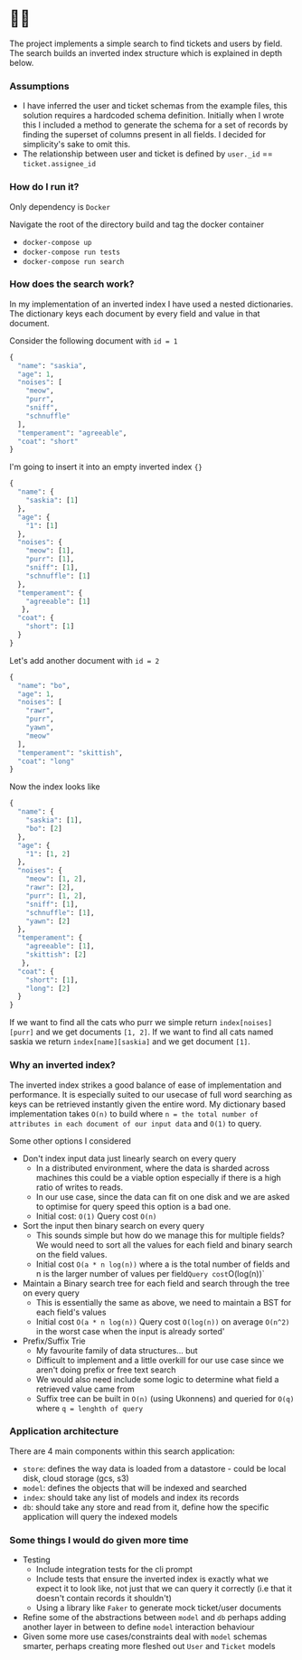 # 🕵️‍♀️
The project implements a simple search to find tickets and users by field. The search builds an inverted index structure which is explained in depth below.

### Assumptions
- I have inferred the user and ticket schemas from the example files, this solution requires a hardcoded schema definition. Initially when I wrote this I included a method to generate the schema for a set of records by finding the superset of columns present in all fields. I decided for simplicity's sake to omit this.
- The relationship between user and ticket is defined by `user._id` == `ticket.assignee_id`

### How do I run it?

Only dependency is `Docker`

Navigate the root of the directory build and tag the docker container

- `docker-compose up`
- `docker-compose run tests`
- `docker-compose run search`

### How does the search work?

In my implementation of an inverted index I have used a nested dictionaries. The dictionary keys each document by every field and value in that document.

Consider the following document with `id = 1`
```python
{
  "name": "saskia",
  "age": 1,
  "noises": [
    "meow",
    "purr",
    "sniff",
    "schnuffle"
  ],
  "temperament": "agreeable",
  "coat": "short"
}
````
I'm going to insert it into an empty inverted index `{}`
```python
{
  "name": {
    "saskia": [1]
  },
  "age": {
    "1": [1]
  },
  "noises": {
    "meow": [1],
    "purr": [1],
    "sniff": [1],
    "schnuffle": [1]
  },
  "temperament": {
    "agreeable": [1]
   },
  "coat": {
    "short": [1]
  }
}
```

Let's add another document with `id = 2`
```python
{
  "name": "bo",
  "age": 1,
  "noises": [
    "rawr",
    "purr",
    "yawn",
    "meow"
  ],
  "temperament": "skittish",
  "coat": "long"
}
````


Now the index looks like
```python
{
  "name": {
    "saskia": [1],
    "bo": [2]
  },
  "age": {
    "1": [1, 2]
  },
  "noises": {
    "meow": [1, 2],
    "rawr": [2],
    "purr": [1, 2],
    "sniff": [1],
    "schnuffle": [1],
    "yawn": [2]
  },
  "temperament": {
    "agreeable": [1],
    "skittish": [2]
   },
  "coat": {
    "short": [1],
    "long": [2]
  }
}
```

If we want to find all the cats who purr we simple return `index[noises][purr]` and we get documents `[1, 2]`. If we want to find all cats named saskia we return `index[name][saskia]` and we get document `[1]`.

### Why an inverted index?

The inverted index strikes a good balance of ease of implementation and performance. It is especially suited to our usecase of full word searching as keys can be retrieved instantly given the entire word. My dictionary based implementation takes `O(n)` to build where `n = the total number of attributes in each document of our input data` and `O(1)` to query.

Some other options I considered
- Don't index input data just linearly search on every query
    - In a distributed environment, where the data is sharded across machines this could be a viable option especially if there is a high ratio of writes to reads.
    - In our use case, since the data can fit on one disk and we are asked to optimise for query speed this option is a bad one.
    - Initial cost: `O(1)` Query cost `O(n)`
- Sort the input then binary search on every query
    - This sounds simple but how do we manage this for multiple fields? We would need to sort all the values for each field and binary search on the field values.
    - Initial cost  `O(a * n log(n))` where a is the total number of fields and n is the larger number of values per field` Query cost `O(log(n))`
- Maintain a Binary search tree for each field and search through the tree on every query
    - This is essentially the same as above, we need to maintain a BST for each field's values
    - Initial cost `O(a * n log(n))` Query cost `O(log(n))` on average `O(n^2)` in the worst case when the input is already sorted'
- Prefix/Suffix Trie
    - My favourite family of data structures... but
    - Difficult to implement and a little overkill for our use case since we aren't doing prefix or free text search
    - We would also need include some logic to determine what field a retrieved value came from
    - Suffix tree can be built in `O(n)` (using Ukonnens) and queried for `O(q)` where `q = lenghth of query`

### Application architecture

There are 4 main components within this search application:
- `store`: defines the way data is loaded from a datastore - could be local disk, cloud storage (gcs, s3)
- `model`: defines the objects that will be indexed and searched
- `index`: should take any list of models and index its records
- `db`: should take any store and read from it, define how the specific application will query the indexed models

### Some things I would do given more time
* Testing
  - Include integration tests for the cli prompt
  - Include tests that ensure the inverted index is exactly what we expect it to look like, not just that we can query it correctly (i.e that it doesn't contain records it shouldn't)
  - Using a library like `Faker` to generate mock ticket/user documents
* Refine some of the abstractions between `model` and `db` perhaps adding another layer in between to define `model` interaction behaviour
* Given some more use cases/constraints deal with `model` schemas smarter, perhaps creating more fleshed out `User` and `Ticket` models
